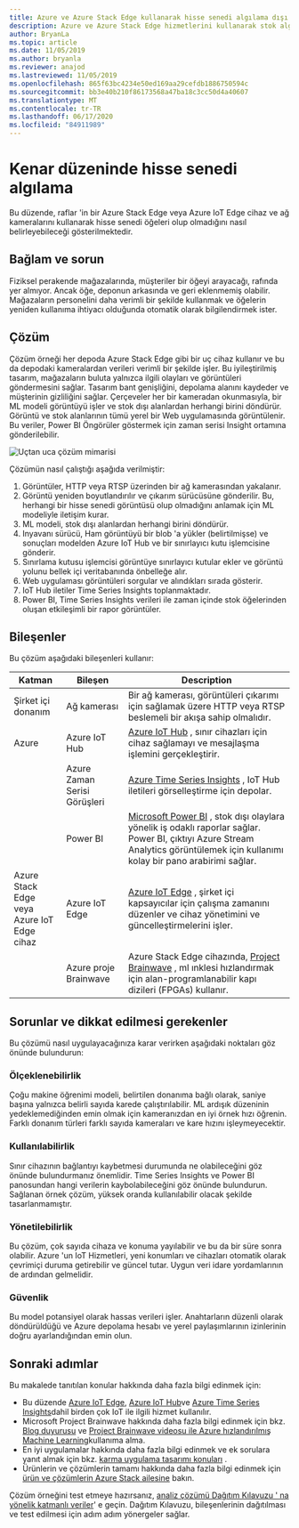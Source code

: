 ```yaml
---
title: Azure ve Azure Stack Edge kullanarak hisse senedi algılama dışı
description: Azure ve Azure Stack Edge hizmetlerini kullanarak stok algılamayı nasıl uygulayacağınızı öğrenin.
author: BryanLa
ms.topic: article
ms.date: 11/05/2019
ms.author: bryanla
ms.reviewer: anajod
ms.lastreviewed: 11/05/2019
ms.openlocfilehash: 865f63bc4234e50ed169aa29cefdb1886750594c
ms.sourcegitcommit: bb3e40b210f86173568a47ba18c3cc50d4a40607
ms.translationtype: MT
ms.contentlocale: tr-TR
ms.lasthandoff: 06/17/2020
ms.locfileid: "84911989"
---
```

# <a name="out-of-stock-detection-at-the-edge-pattern"></a>Kenar düzeninde hisse senedi algılama

Bu düzende, raflar 'in bir Azure Stack Edge veya Azure IoT Edge cihaz ve ağ kameralarını kullanarak hisse senedi öğeleri olup olmadığını nasıl belirleyebileceği gösterilmektedir.

## <a name="context-and-problem"></a>Bağlam ve sorun

Fiziksel perakende mağazalarında, müşteriler bir öğeyi arayacağı, rafında yer almıyor. Ancak öğe, deponun arkasında ve geri eklenmemiş olabilir. Mağazaların personelini daha verimli bir şekilde kullanmak ve öğelerin yeniden kullanıma ihtiyacı olduğunda otomatik olarak bilgilendirmek ister.

## <a name="solution"></a>Çözüm

Çözüm örneği her depoda Azure Stack Edge gibi bir uç cihaz kullanır ve bu da depodaki kameralardan verileri verimli bir şekilde işler. Bu iyileştirilmiş tasarım, mağazaların buluta yalnızca ilgili olayları ve görüntüleri göndermesini sağlar. Tasarım bant genişliğini, depolama alanını kaydeder ve müşterinin gizliliğini sağlar. Çerçeveler her bir kameradan okunmasıyla, bir ML modeli görüntüyü işler ve stok dışı alanlardan herhangi birini döndürür. Görüntü ve stok alanlarının tümü yerel bir Web uygulamasında görüntülenir. Bu veriler, Power BI Öngörüler göstermek için zaman serisi Insight ortamına gönderilebilir.

![Uçtan uca çözüm mimarisi](media/pattern-out-of-stock-at-edge/solution-architecture.png)

Çözümün nasıl çalıştığı aşağıda verilmiştir:

1. Görüntüler, HTTP veya RTSP üzerinden bir ağ kamerasından yakalanır.
2. Görüntü yeniden boyutlandırılır ve çıkarım sürücüsüne gönderilir. Bu, herhangi bir hisse senedi görüntüsü olup olmadığını anlamak için ML modeliyle iletişim kurar.
3. ML modeli, stok dışı alanlardan herhangi birini döndürür.
4. Inyavanı sürücü, Ham görüntüyü bir blob 'a yükler (belirtilmişse) ve sonuçları modelden Azure IoT Hub ve bir sınırlayıcı kutu işlemcisine gönderir.
5. Sınırlama kutusu işlemcisi görüntüye sınırlayıcı kutular ekler ve görüntü yolunu bellek içi veritabanında önbelleğe alır.
6. Web uygulaması görüntüleri sorgular ve alındıkları sırada gösterir.
7. IoT Hub iletiler Time Series Insights toplanmaktadır.
8. Power BI, Time Series Insights verileri ile zaman içinde stok öğelerinden oluşan etkileşimli bir rapor görüntüler.


## <a name="components"></a>Bileşenler

Bu çözüm aşağıdaki bileşenleri kullanır:

| Katman | Bileşen | Description |
|----------|-----------|-------------|
| Şirket içi donanım | Ağ kamerası | Bir ağ kamerası, görüntüleri çıkarımı için sağlamak üzere HTTP veya RTSP beslemeli bir akışa sahip olmalıdır. |
| Azure | Azure IoT Hub | [Azure IoT Hub](/azure/iot-hub/) , sınır cihazları için cihaz sağlamayı ve mesajlaşma işlemini gerçekleştirir. |
|  | Azure Zaman Serisi Görüşleri | [Azure Time Series Insights](/azure/time-series-insights/) , IoT Hub iletileri görselleştirme için depolar. |
|  | Power BI | [Microsoft Power BI](https://powerbi.microsoft.com/) , stok dışı olaylara yönelik iş odaklı raporlar sağlar. Power BI, çıktıyı Azure Stream Analytics görüntülemek için kullanımı kolay bir pano arabirimi sağlar. |
| Azure Stack Edge veya<br>Azure IoT Edge cihaz | Azure IoT Edge | [Azure IoT Edge](/azure/iot-edge/) , şirket içi kapsayıcılar için çalışma zamanını düzenler ve cihaz yönetimini ve güncelleştirmelerini işler.|
| | Azure proje Brainwave | Azure Stack Edge cihazında, [Project Brainwave](https://blogs.microsoft.com/ai/build-2018-project-brainwave/) , ml ınklesi hızlandırmak için alan-programlanabilir kapı dizileri (FPGAs) kullanır.|

## <a name="issues-and-considerations"></a>Sorunlar ve dikkat edilmesi gerekenler

Bu çözümü nasıl uygulayacağınıza karar verirken aşağıdaki noktaları göz önünde bulundurun:

### <a name="scalability"></a>Ölçeklenebilirlik

Çoğu makine öğrenimi modeli, belirtilen donanıma bağlı olarak, saniye başına yalnızca belirli sayıda karede çalıştırılabilir. ML ardışık düzeninin yedeklemediğinden emin olmak için kameranızdan en iyi örnek hızı öğrenin. Farklı donanım türleri farklı sayıda kameraları ve kare hızını işleymeyecektir.

### <a name="availability"></a>Kullanılabilirlik

Sınır cihazının bağlantıyı kaybetmesi durumunda ne olabileceğini göz önünde bulundurmanız önemlidir. Time Series Insights ve Power BI panosundan hangi verilerin kaybolabileceğini göz önünde bulundurun. Sağlanan örnek çözüm, yüksek oranda kullanılabilir olacak şekilde tasarlanmamıştır.

### <a name="manageability"></a>Yönetilebilirlik

Bu çözüm, çok sayıda cihaza ve konuma yayılabilir ve bu da bir süre sonra olabilir. Azure 'un IoT Hizmetleri, yeni konumları ve cihazları otomatik olarak çevrimiçi duruma getirebilir ve güncel tutar. Uygun veri idare yordamlarının de ardından gelmelidir.

### <a name="security"></a>Güvenlik

Bu model potansiyel olarak hassas verileri işler. Anahtarların düzenli olarak döndürüldüğü ve Azure depolama hesabı ve yerel paylaşımlarının izinlerinin doğru ayarlandığından emin olun.

## <a name="next-steps"></a>Sonraki adımlar

Bu makalede tanıtılan konular hakkında daha fazla bilgi edinmek için:
- Bu düzende [Azure IoT Edge](/azure/iot-edge/), [Azure IoT Hub](/azure/iot-hub/)ve [Azure Time Series Insights](/azure/time-series-insights/)dahil birden çok IoT ile ilgili hizmet kullanılır.
- Microsoft Project Brainwave hakkında daha fazla bilgi edinmek için bkz. [Blog duyurusu](https://blogs.microsoft.com/ai/build-2018-project-brainwave/) ve [Project Brainwave videosu ile Azure hızlandırılmış Machine Learning](https://www.youtube.com/watch?v=DJfMobMjCX0)kullanıma alma.
- En iyi uygulamalar hakkında daha fazla bilgi edinmek ve ek sorulara yanıt almak için bkz. [karma uygulama tasarımı konuları](overview-app-design-considerations.md) .
- Ürünlerin ve çözümlerin tamamı hakkında daha fazla bilgi edinmek için [ürün ve çözümlerin Azure Stack ailesine](/azure-stack) bakın.

Çözüm örneğini test etmeye hazırsanız, [analiz çözümü Dağıtım Kılavuzu ' na yönelik katmanlı veriler](https://aka.ms/edgeinferencingdeploy)' e geçin. Dağıtım Kılavuzu, bileşenlerinin dağıtılması ve test edilmesi için adım adım yönergeler sağlar.
